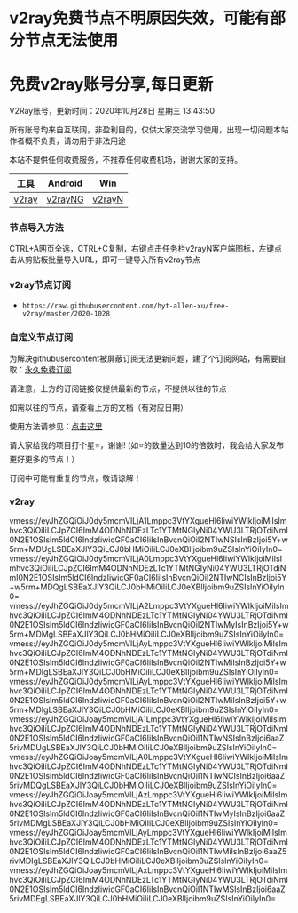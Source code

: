 # v2ray免费节点不明原因失效，可能有部分节点无法使用
# 免费v2ray账号分享,每日更新
V2Ray账号，更新时间：2020年10月28日 星期三 13:43:50

所有账号均来自互联网，非盈利目的，仅供大家交流学习使用，出现一切问题本站作者概不负责，请勿用于非法用途  

本站不提供任何收费服务，不推荐任何收费机场，谢谢大家的支持。

|  工具  | Android  | Win  |  
|  ----  | ----   | ----  |  
| [v2ray](#v2ray)  | [v2rayNG](https://github.com/2dust/v2rayNG/releases/download/1.2.12/v2rayNG_1.2.12.apk) | [v2rayN](https://github.com/2dust/v2rayN/releases/download/3.19/v2rayN-Core.zip) |  

### 节点导入方法  
CTRL+A网页全选，CTRL+C复制，右键点击任务栏v2rayN客户端图标，左键点击从剪贴板批量导入URL，即可一键导入所有v2ray节点  

### v2ray节点订阅  
- `https://raw.githubusercontent.com/hyt-allen-xu/free-v2ray/master/2020-1028`  

### 自定义节点订阅  
为解决githubusercontent被屏蔽订阅无法更新问题，建了个订阅网站，有需要自取：[永久免费订阅](http://freev2ray.orgfree.com)

请注意，上方的订阅链接仅提供最新的节点，不提供以往的节点

如需以往的节点，请查看上方的文档（有对应日期）

使用方法请参见：[点击这里](https://github.com/hyt-allen-xu/tutorials)

请大家给我的项目打个星⭐，谢谢!
(如⭐的数量达到10的倍数时，我会给大家发布更好更多的节点！）

订阅中可能有重复的节点，敬请谅解！

### v2ray
vmess://eyJhZGQiOiJ0dy5mcmVlLjA1Lmppc3VtYXgueHl6IiwiYWlkIjoiMiIsImhvc3QiOiIiLCJpZCI6ImM4ODNhNDEzLTc1YTMtNGIyNi04YWU3LTRjOTdiNmI0N2E1OSIsIm5ldCI6IndzIiwicGF0aCI6IiIsInBvcnQiOiI2NTIwNSIsInBzIjoi5Y+w5rm+MDUgLSBEaXJlY3QiLCJ0bHMiOiIiLCJ0eXBlIjoibm9uZSIsInYiOiIyIn0=
vmess://eyJhZGQiOiJ0dy5mcmVlLjA0Lmppc3VtYXgueHl6IiwiYWlkIjoiMiIsImhvc3QiOiIiLCJpZCI6ImM4ODNhNDEzLTc1YTMtNGIyNi04YWU3LTRjOTdiNmI0N2E1OSIsIm5ldCI6IndzIiwicGF0aCI6IiIsInBvcnQiOiI2NTIwNCIsInBzIjoi5Y+w5rm+MDQgLSBEaXJlY3QiLCJ0bHMiOiIiLCJ0eXBlIjoibm9uZSIsInYiOiIyIn0=
vmess://eyJhZGQiOiJ0dy5mcmVlLjA2Lmppc3VtYXgueHl6IiwiYWlkIjoiMiIsImhvc3QiOiIiLCJpZCI6ImM4ODNhNDEzLTc1YTMtNGIyNi04YWU3LTRjOTdiNmI0N2E1OSIsIm5ldCI6IndzIiwicGF0aCI6IiIsInBvcnQiOiI2NTIwMyIsInBzIjoi5Y+w5rm+MDMgLSBEaXJlY3QiLCJ0bHMiOiIiLCJ0eXBlIjoibm9uZSIsInYiOiIyIn0=
vmess://eyJhZGQiOiJ0dy5mcmVlLjAyLmppc3VtYXgueHl6IiwiYWlkIjoiMiIsImhvc3QiOiIiLCJpZCI6ImM4ODNhNDEzLTc1YTMtNGIyNi04YWU3LTRjOTdiNmI0N2E1OSIsIm5ldCI6IndzIiwicGF0aCI6IiIsInBvcnQiOiI2NTIwMiIsInBzIjoi5Y+w5rm+MDIgLSBEaXJlY3QiLCJ0bHMiOiIiLCJ0eXBlIjoibm9uZSIsInYiOiIyIn0=
vmess://eyJhZGQiOiJ0dy5mcmVlLjAyLmppc3VtYXgueHl6IiwiYWlkIjoiMiIsImhvc3QiOiIiLCJpZCI6ImM4ODNhNDEzLTc1YTMtNGIyNi04YWU3LTRjOTdiNmI0N2E1OSIsIm5ldCI6IndzIiwicGF0aCI6IiIsInBvcnQiOiI2NTIwMiIsInBzIjoi5Y+w5rm+MDIgLSBEaXJlY3QiLCJ0bHMiOiIiLCJ0eXBlIjoibm9uZSIsInYiOiIyIn0=
vmess://eyJhZGQiOiJoay5mcmVlLjA1Lmppc3VtYXgueHl6IiwiYWlkIjoiMiIsImhvc3QiOiIiLCJpZCI6ImM4ODNhNDEzLTc1YTMtNGIyNi04YWU3LTRjOTdiNmI0N2E1OSIsIm5ldCI6IndzIiwicGF0aCI6IiIsInBvcnQiOiI1NTIwNSIsInBzIjoi6aaZ5rivMDUgLSBEaXJlY3QiLCJ0bHMiOiIiLCJ0eXBlIjoibm9uZSIsInYiOiIyIn0=
vmess://eyJhZGQiOiJoay5mcmVlLjA0Lmppc3VtYXgueHl6IiwiYWlkIjoiMiIsImhvc3QiOiIiLCJpZCI6ImM4ODNhNDEzLTc1YTMtNGIyNi04YWU3LTRjOTdiNmI0N2E1OSIsIm5ldCI6IndzIiwicGF0aCI6IiIsInBvcnQiOiI1NTIwNCIsInBzIjoi6aaZ5rivMDQgLSBEaXJlY3QiLCJ0bHMiOiIiLCJ0eXBlIjoibm9uZSIsInYiOiIyIn0=
vmess://eyJhZGQiOiJoay5mcmVlLjAzLmppc3VtYXgueHl6IiwiYWlkIjoiMiIsImhvc3QiOiIiLCJpZCI6ImM4ODNhNDEzLTc1YTMtNGIyNi04YWU3LTRjOTdiNmI0N2E1OSIsIm5ldCI6IndzIiwicGF0aCI6IiIsInBvcnQiOiI1NTIwMyIsInBzIjoi6aaZ5rivMDMgLSBEaXJlY3QiLCJ0bHMiOiIiLCJ0eXBlIjoibm9uZSIsInYiOiIyIn0=
vmess://eyJhZGQiOiJoay5mcmVlLjAyLmppc3VtYXgueHl6IiwiYWlkIjoiMiIsImhvc3QiOiIiLCJpZCI6ImM4ODNhNDEzLTc1YTMtNGIyNi04YWU3LTRjOTdiNmI0N2E1OSIsIm5ldCI6IndzIiwicGF0aCI6IiIsInBvcnQiOiI1NTIwMiIsInBzIjoi6aaZ5rivMDIgLSBEaXJlY3QiLCJ0bHMiOiIiLCJ0eXBlIjoibm9uZSIsInYiOiIyIn0=
vmess://eyJhZGQiOiJoay5mcmVlLjAxLmppc3VtYXgueHl6IiwiYWlkIjoiMiIsImhvc3QiOiIiLCJpZCI6ImM4ODNhNDEzLTc1YTMtNGIyNi04YWU3LTRjOTdiNmI0N2E1OSIsIm5ldCI6IndzIiwicGF0aCI6IiIsInBvcnQiOiI1NTIwMSIsInBzIjoi6aaZ5rivMDEgLSBEaXJlY3QiLCJ0bHMiOiIiLCJ0eXBlIjoibm9uZSIsInYiOiIyIn0=
